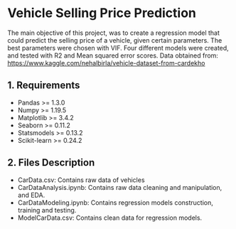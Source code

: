# Vehicle Selling Price Prediction

The main objective of this project, was to create a regression model that could predict the selling price of a vehicle, given certain parameters. 
The best parameters were chosen with VIF. 
Four different models were created, and tested with R2 and Mean squared error scores.
Data obtained from: https://www.kaggle.com/nehalbirla/vehicle-dataset-from-cardekho

## 1. Requirements

- Pandas >= 1.3.0
- Numpy >= 1.19.5
- Matplotlib >= 3.4.2
- Seaborn >= 0.11.2
- Statsmodels >= 0.13.2
- Scikit-learn >= 0.24.2

## 2. Files Description

- CarData.csv: Contains raw data of vehicles
- CarDataAnalysis.ipynb: Contains raw data cleaning and manipulation, and EDA.
- CarDataModeling.ipynb: Contains regression models construction, training and testing.
- ModelCarData.csv: Contains clean data for regression models.
